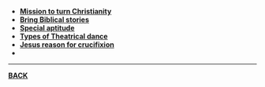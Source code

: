 - **[Mission to turn Christianity](https://www.czickontheroad.com/jesuit-missions-paraguay)**
- **[Bring Biblical stories](https://us.humankinetics.com/blogs/excerpt/origins-of-musical-theatre-dance#:~:text=The%20first%20dramas%20that%20included,who%20expanded%20the%20dance%20element.)**
- **[Special aptitude](https://www.wanderlust.co.uk/content/jesuit-missions-of-paraguay/)**
- **[Types of Theatrical dance](https://www.ballroomdanceplanet.com/what-is-theatrical-dance/#:~:text=Theatrical%20dance%20is%20any%20form,%2C%20musical%20theatre%2C%20and%20more.)**
- **[Jesus reason for crucifixion](https://resource.acu.edu.au/gehall/XTOLOGY4.htm#:~:text=JESUS%27%20CRUCIFIXION%20AND%20DEATH&text=It%20is%20safe%20to%20say,the%20powers%2Dthat%2Dbe.)**
- 

---
**[BACK](TheatricalDance.md)**